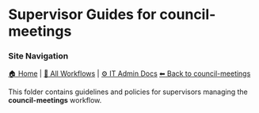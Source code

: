# Supervisor Guides for council-meetings

### Site Navigation
[🏠 Home](../../../README.md) | [📂 All Workflows](../../../users/users.md) | [⚙ IT Admin Docs](../../../it-admins/README.md)
[⬅ Back to council-meetings](../README.md)

This folder contains guidelines and policies for supervisors managing the **council-meetings** workflow.